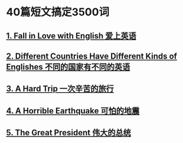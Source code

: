 # 40篇短文搞定3500词

## [1. Fall in Love with English 爱上英语](./01.%20Fall%20in%20Love%20with%20English.md)
## [2. Different Countries Have Different Kinds of Englishes 不同的国家有不同的英语](./02.%20Different%20Countries%20Have%20Different%20Kinds%20of%20Englishes.md)
## [3. A Hard Trip 一次辛苦的旅行](./03.%20A%20Hard%20Trip.md)
## [4. A Horrible Earthquake 可怕的地震](./04.%20A%20Horrible%20Earthquake.md)
## [5. The Great President 伟大的总统](./05.%20The%20Great%20President.md)
